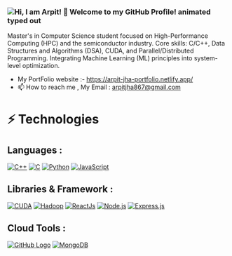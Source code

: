 ### <img src="https://readme-typing-svg.demolab.com?font=Operator+Mono&size=37&duration=2800&pause=2000&color=FAFAFA&center=true&vCenter=true&width=940&height=50&lines=Hi%2C+I'm+Arpit+Welcome+to+my+Github+Profile!" align="middle" alt="Hi, I am Arpit! 👋 Welcome to my GitHub Profile! animated typed out">

Master's in Computer Science student focused on High-Performance Computing (HPC) and the semiconductor industry. Core skills: C/C++, Data Structures and Algorithms (DSA), CUDA, and Parallel/Distributed Programming. Integrating Machine Learning (ML) principles into system-level optimization.

- My PortFolio website :- https://arpit-jha-portfolio.netlify.app/
- 📫 How to reach me , My Email : arpitjha867@gmail.com

# ⚡ Technologies

## Languages :

[![C++](https://img.shields.io/badge/Language-C++-blue?logo=c%2B%2B)](https://isocpp.org/)
[![C](https://img.shields.io/badge/Language-C-A8B9CC?logo=c&logoColor=white)](https://en.wikipedia.org/wiki/C_(programming_language))
[![Python](https://img.shields.io/badge/Language-Python-3776AB?logo=python&logoColor=white)](https://www.python.org/)
[![JavaScript](https://img.shields.io/badge/Language-JavaScript-yellow?logo=javascript)](https://www.javascript.com/)


## Libraries & Framework :

[![CUDA](https://img.shields.io/badge/Tech-CUDA-76B900?logo=nvidia&logoColor=white)](https://developer.nvidia.com/cuda-zone)
[![Hadoop](https://img.shields.io/badge/BigData-Hadoop-66CCFF?logo=apachehadoop&logoColor=black)](https://hadoop.apache.org/)
[![ReactJs](https://img.shields.io/badge/React-61DAFB?logo=react&logoColor=white)](https://reactjs.org/)
[![Node.js](https://img.shields.io/badge/Node.js-339933?logo=node.js&logoColor=white)](https://nodejs.org/)
[![Express.js](https://img.shields.io/badge/Express.js-000000?logo=express&logoColor=white)](https://expressjs.com/)


## Cloud Tools :

[![GitHub Logo](https://img.shields.io/badge/GitHub-Used-181717?logo=github)](https://github.com/your_username)
[![MongoDB](https://img.shields.io/badge/MongoDB-4EA94B?logo=mongodb&logoColor=white)](https://www.mongodb.com/)



<!---
arpitjha867/arpitjha867 is a ✨ special ✨ repository because its `README.md` (this file) appears on your GitHub profile.
You can click the Preview link to take a look at your changes.
--->
